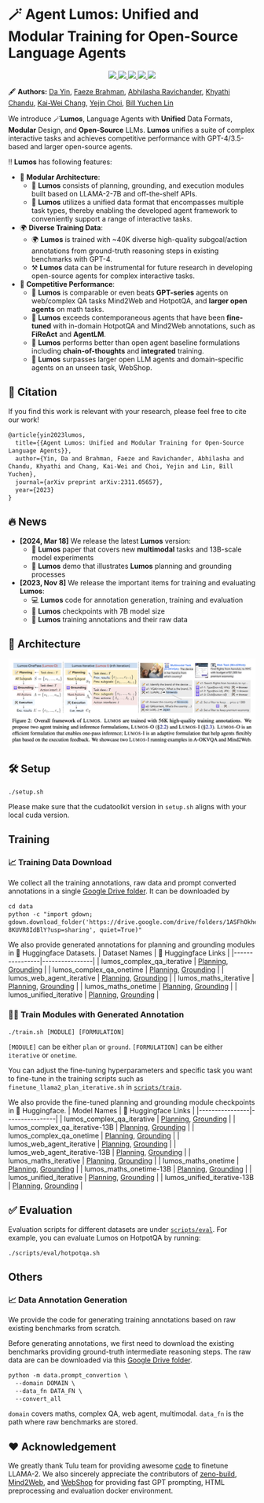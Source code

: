 # 🪄 Agent Lumos: Unified and Modular Training for Open-Source Language Agents
<p align="center">
  <a href="https://allenai.github.io/lumos/">
    <img src="https://img.shields.io/badge/🌐-Website-red">
  </a>
  <a href="https://arxiv.org/abs/2311.05657">
    <img src="https://img.shields.io/badge/📝-Paper-blue">
  </a>
  <a href="https://huggingface.co/datasets?sort=trending&search=ai2lumos">
    <img src="https://img.shields.io/badge/🤗-Data-orange">
  </a>
  <a href="https://huggingface.co/models?sort=trending&search=ai2lumos">
    <img src="https://img.shields.io/badge/🤗-Model-green">
  </a>
  <a href="https://huggingface.co/spaces/ai2lumos/lumos_data_demo">
    <img src="https://img.shields.io/badge/🤗-Demo-yellow">
  </a>
</p>

🖋 **Authors:** [Da Yin](https://wadeyin9712.github.io/), [Faeze Brahman](https://fabrahman.github.io/), [Abhilasha Ravichander](https://www.cs.cmu.edu/~aravicha/), [Khyathi Chandu](https://www.cs.cmu.edu/~kchandu/), [Kai-Wei Chang](http://web.cs.ucla.edu/~kwchang/), [Yejin Choi](https://homes.cs.washington.edu/~yejin/), [Bill Yuchen Lin](https://yuchenlin.xyz/)

We introduce 🪄**Lumos**, Language Agents with **Unified** Data Formats, **Modular** Design, and **Open-Source** LLMs. **Lumos** unifies a suite of complex interactive tasks and achieves competitive performance with GPT-4/3.5-based and larger open-source agents. 

‼️ **Lumos** has following features:
* 🧩 **Modular Architecture**:
  - 🧩 **Lumos** consists of planning, grounding, and execution modules built based on LLAMA-2-7B and off-the-shelf APIs.
  - 🤗 **Lumos** utilizes a unified data format that encompasses multiple task types, thereby enabling the developed agent framework to conveniently support a range of interactive tasks.
* 🌍 **Diverse Training Data**:
  - 🌍 **Lumos** is trained with ~40K diverse high-quality subgoal/action annotations from ground-truth reasoning steps in existing benchmarks with GPT-4.
  - ⚒️ **Lumos** data can be instrumental for future research in developing open-source agents for complex interactive tasks.
* 🚀 **Competitive Performance**:
  - 🚀 **Lumos** is comparable or even beats **GPT-series** agents on web/complex QA tasks Mind2Web and HotpotQA, and **larger open agents** on math tasks.
  - 🚀 **Lumos** exceeds contemporaneous agents that have been **fine-tuned** with in-domain HotpotQA and Mind2Web annotations, such as **FiReAct** and **AgentLM**.
  - 🚀 **Lumos** performs better than open agent baseline formulations including **chain-of-thoughts** and **integrated** training.
  - 🚀 **Lumos** surpasses larger open LLM agents and domain-specific agents on an unseen task, WebShop.
 
## 🤩 Citation

If you find this work is relevant with your research, please feel free to cite our work!
```
@article{yin2023lumos,
  title={{Agent Lumos: Unified and Modular Training for Open-Source Language Agents}},
  author={Yin, Da and Brahman, Faeze and Ravichander, Abhilasha and Chandu, Khyathi and Chang, Kai-Wei and Choi, Yejin and Lin, Bill Yuchen},
  journal={arXiv preprint arXiv:2311.05657},
  year={2023}
}
```

## 🔥 News
- **[2024, Mar 18]** We release the latest **Lumos** version:
  - 📑 **Lumos** paper that covers new **multimodal** tasks and 13B-scale model experiments
  - 🤗 **Lumos** demo that illustrates **Lumos** planning and grounding processes
- **[2023, Nov 8]** We release the important items for training and evaluating **Lumos**:
  - 💻 **Lumos** code for annotation generation, training and evaluation
  - 🤗 **Lumos** checkpoints with 7B model size
  - 🤗 **Lumos** training annotations and their raw data
 
## 🧩 Architecture
<p align="center">
<img src=assets/lumos.png width=800/>
</p>

## 🛠️ Setup
```
./setup.sh
```
Please make sure that the cudatoolkit version in `setup.sh` aligns with your local cuda version.

## Training
### 📈 Training Data Download
We collect all the training annotations, raw data and prompt converted annotations in a single [Google Drive folder](https://drive.google.com/drive/folders/1ASFhOkhezgewVxR01dQg-8KUVR8IdBlY?usp=sharing). It can be downloaded by
```
cd data
python -c "import gdown; gdown.download_folder('https://drive.google.com/drive/folders/1ASFhOkhezgewVxR01dQg-8KUVR8IdBlY?usp=sharing', quiet=True)" 
```

We also provide generated annotations for planning and grounding modules in 🤗 Huggingface Datasets. 
| Dataset Names | 🤗 Huggingface Links  |
|----------------|----------------|
| lumos_complex_qa_iterative    |  [Planning](https://huggingface.co/datasets/ai2lumos/lumos_complex_qa_plan_iterative), [Grounding](https://huggingface.co/datasets/ai2lumos/lumos_complex_qa_ground_iterative)        |
| lumos_complex_qa_onetime         |  [Planning](https://huggingface.co/datasets/ai2lumos/lumos_complex_qa_plan_onetime), [Grounding](https://huggingface.co/datasets/ai2lumos/lumos_complex_qa_ground_onetime)         |
| lumos_web_agent_iterative  |  [Planning](https://huggingface.co/datasets/ai2lumos/lumos_web_agent_plan_iterative), [Grounding](https://huggingface.co/datasets/ai2lumos/lumos_web_agent_ground_iterative)     |
| lumos_maths_iterative         |  [Planning](https://huggingface.co/datasets/ai2lumos/lumos_maths_plan_iterative), [Grounding](https://huggingface.co/datasets/ai2lumos/lumos_maths_ground_iterative)       |
| lumos_maths_onetime         |  [Planning](https://huggingface.co/datasets/ai2lumos/lumos_maths_plan_onetime), [Grounding](https://huggingface.co/datasets/ai2lumos/lumos_maths_ground_onetime)    |
| lumos_unified_iterative     | [Planning](https://huggingface.co/datasets/ai2lumos/lumos_unified_plan_iterative), [Grounding](https://huggingface.co/datasets/ai2lumos/lumos_unified_ground_iterative)    |

### 🧑‍🎓️ Train Modules with Generated Annotation
```
./train.sh [MODULE] [FORMULATION]
```
`[MODULE]` can be either `plan` or `ground`. `[FORMULATION]` can be either `iterative` or `onetime`.

You can adjust the fine-tuning hyperparameters and specific task you want to fine-tune in the training scripts such as `finetune_llama2_plan_iterative.sh` in [`scripts/train`](./scripts/train).

We also provide the fine-tuned planning and grounding module checkpoints in 🤗 Huggingface.
| Model Names | 🤗 Huggingface Links  |
|----------------|----------------|
| lumos_complex_qa_iterative    |  [Planning](https://huggingface.co/ai2lumos/lumos_complex_qa_plan_iterative), [Grounding](https://huggingface.co/ai2lumos/lumos_complex_qa_ground_iterative)        |
| lumos_complex_qa_iterative-13B    |  [Planning](https://huggingface.co/ai2lumos/lumos_complex_qa_plan_iterative-13B), [Grounding](https://huggingface.co/ai2lumos/lumos_complex_qa_ground_iterative-13B)        |
| lumos_complex_qa_onetime         |  [Planning](https://huggingface.co/ai2lumos/lumos_complex_qa_plan_onetime), [Grounding](https://huggingface.co/ai2lumos/lumos_complex_qa_ground_onetime)         |
| lumos_web_agent_iterative  |  [Planning](https://huggingface.co/ai2lumos/lumos_web_agent_plan_iterative), [Grounding](https://huggingface.co/ai2lumos/lumos_web_agent_ground_iterative)     |
| lumos_web_agent_iterative-13B  |  [Planning](https://huggingface.co/ai2lumos/lumos_web_agent_plan_iterative-13B), [Grounding](https://huggingface.co/ai2lumos/lumos_web_agent_ground_iterative-13B)     |
| lumos_maths_iterative         |  [Planning](https://huggingface.co/ai2lumos/lumos_maths_plan_iterative), [Grounding](https://huggingface.co/ai2lumos/lumos_maths_ground_iterative)       |
| lumos_maths_onetime         |  [Planning](https://huggingface.co/ai2lumos/lumos_maths_plan_onetime), [Grounding](https://huggingface.co/ai2lumos/lumos_maths_ground_onetime)    |
| lumos_maths_onetime-13B         |  [Planning](https://huggingface.co/ai2lumos/lumos_maths_plan_onetime-13B), [Grounding](https://huggingface.co/ai2lumos/lumos_maths_ground_onetime-13B)    |
| lumos_unified_iterative     |  [Planning](https://huggingface.co/ai2lumos/lumos_unified_plan_iterative), [Grounding](https://huggingface.co/ai2lumos/lumos_unified_ground_iterative)    |
| lumos_unified_iterative-13B     |  [Planning](https://huggingface.co/ai2lumos/lumos_unified_plan_iterative-13B), [Grounding](https://huggingface.co/ai2lumos/lumos_unified_ground_iterative-13B)    |

## ✅ Evaluation
Evaluation scripts for different datasets are under [`scripts/eval`](./scripts/eval). For example, you can evaluate Lumos on HotpotQA by running:
```
./scripts/eval/hotpotqa.sh
```

## Others
### 📈 Data Annotation Generation
We provide the code for generating training annotations based on raw existing benchmarks from scratch. 

Before generating annotations, we first need to download the existing benchmarks providing ground-truth intermediate reasoning steps. 
The raw data are can be downloaded via this [Google Drive folder](https://drive.google.com/drive/folders/1ASFhOkhezgewVxR01dQg-8KUVR8IdBlY?usp=sharing).
```
python -m data.prompt_convertion \
  --domain DOMAIN \
  --data_fn DATA_FN \
  --convert_all
```
`domain` covers maths, complex QA, web agent, multimodal. `data_fn` is the path where raw benchmarks are stored.

## ❤️ Acknowledgement
We greatly thank Tulu team for providing awesome [code](https://github.com/allenai/open-instruct) to finetune LLAMA-2. We also sincerely appreciate the contributors of [zeno-build](https://github.com/zeno-ml/zeno-build), [Mind2Web](https://github.com/OSU-NLP-Group/Mind2Web), and [WebShop](https://github.com/princeton-nlp/WebShop) for providing fast GPT prompting, HTML preprocessing and evaluation docker environment.
